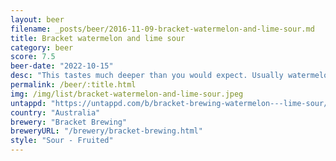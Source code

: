 ```yaml
---
layout: beer
filename: _posts/beer/2016-11-09-bracket-watermelon-and-lime-sour.md
title: Bracket watermelon and lime sour
category: beer
score: 7.5
beer-date: "2022-10-15"
desc: "This tastes much deeper than you would expect. Usually watermelon dilutes things. I like a sour which still has the richness of a beer"
permalink: /beer/:title.html
img: /img/list/bracket-watermelon-and-lime-sour.jpeg
untappd: "https://untappd.com/b/bracket-brewing-watermelon---lime-sour/5044564"
country: "Australia"
brewery: "Bracket Brewing"
breweryURL: "/brewery/bracket-brewing.html"
style: "Sour - Fruited"
---
```

